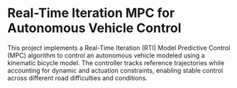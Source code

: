 # Real-Time Iteration MPC for Autonomous Vehicle Control

This project implements a Real-Time Iteration (RTI) Model Predictive Control (MPC) algorithm to control an autonomous vehicle modeled using a kinematic bicycle model. The controller tracks reference trajectories while accounting for dynamic and actuation constraints, enabling stable control across different road difficulties and conditions.